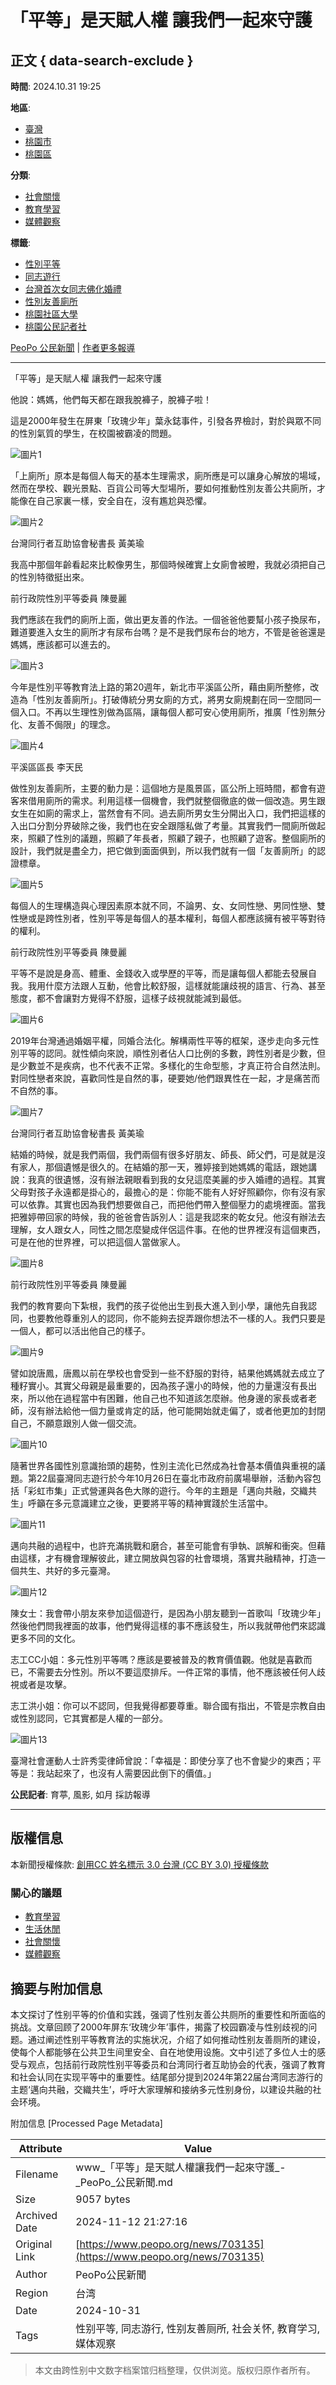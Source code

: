 # 「平等」是天賦人權 讓我們一起來守護

## 正文 { data-search-exclude }


**時間**: 2024.10.31 19:25  

**地區**:  
- [臺灣](https://www.peopo.org/tag/104914%2B81)  
- [桃園市](https://www.peopo.org/tag/164483%2B113)  
- [桃園區](https://www.peopo.org/tag/210)  

**分類**:
- [社會關懷](https://www.peopo.org/tag/28916%2B2)  
- [教育學習](https://www.peopo.org/tag/548%2B6)  
- [媒體觀察](https://www.peopo.org/tag/42643%2B9)  

**標籤**:
- [性別平等](https://www.peopo.org/tag/35254)  
- [同志遊行](https://www.peopo.org/tag/43401)  
- [台灣首次女同志佛化婚禮](https://www.peopo.org/tag/608185)  
- [性別友善廁所](https://www.peopo.org/tag/79191)  
- [桃園社區大學](https://www.peopo.org/tag/105079)  
- [桃園公民記者社](https://www.peopo.org/tag/566234)  

[PeoPo 公民新聞](https://www.peopo.org/news/703135) | [作者更多報導](https://www.peopo.org/hsiu)

---

「平等」是天賦人權 讓我們一起來守護

他說：媽媽，他們每天都在跟我脫褲子，脫褲子啦！

這是2000年發生在屏東「玫瑰少年」葉永鋕事件，引發各界檢討，對於與眾不同的性別氣質的學生，在校園被霸凌的問題。

![圖片1](http://www.peopo.org/files/public/styles/large/public/images/35141/IMG_7404.jpeg?itok=VAB-vVQz)

「上廁所」原本是每個人每天的基本生理需求，廁所應是可以讓身心解放的場域，然而在學校、觀光景點、百貨公司等大型場所，要如何推動性別友善公共廁所，才能像在自己家裏一樣，安全自在，沒有尷尬與恐懼。

![圖片2](http://www.peopo.org/files/public/styles/large/public/images/35141/IMG_7371.jpeg?itok=xftvsrwd)

台灣同行者互助協會秘書長 黃美瑜

我高中那個年齡看起來比較像男生，那個時候確實上女廁會被瞪，我就必須把自己的性別特徵挺出來。

前行政院性別平等委員 陳曼麗

我們應該在我們的廁所上面，做出更友善的作法。一個爸爸他要幫小孩子換尿布，難道要進入女生的廁所才有尿布台嗎？是不是我們尿布台的地方，不管是爸爸還是媽媽，應該都可以進去的。

![圖片3](http://www.peopo.org/files/public/styles/large/public/images/35141/IMG_7373_1.jpeg?itok=986KjEwZ)

今年是性別平等教育法上路的第20週年，新北市平溪區公所，藉由廁所整修，改造為「性別友善廁所」。打破傳統分男女廁的方式，將男女廁規劃在同一空間同一個入口。不再以生理性別做為區隔，讓每個人都可安心使用廁所，推廣「性別無分化、友善不侷限」的理念。

![圖片4](http://www.peopo.org/files/public/styles/large/public/images/35141/IMG_7374_0.jpeg?itok=2F8MNpAh)

平溪區區長 李天民

做性別友善廁所，主要的動力是：這個地方是風景區，區公所上班時間，都會有遊客來借用廁所的需求。利用這樣一個機會，我們就整個徹底的做一個改造。男生跟女生在如廁的需求上，當然會有不同。過去廁所男女生分開出入口，我們把這樣的入出口分割分界破除之後，我們也在安全跟隱私做了考量。其實我們一間廁所做起來，照顧了性別的議題，照顧了年長者，照顧了親子，也照顧了遊客。整個廁所的設計，我們就是盡全力，把它做到面面俱到，所以我們就有一個「友善廁所」的認證標章。

![圖片5](http://www.peopo.org/files/public/styles/large/public/images/35141/IMG_7372_0.jpeg?itok=fYsHoXWI)

每個人的生理構造與心理因素原本就不同，不論男、女、女同性戀、男同性戀、雙性戀或是跨性別者，性別平等是每個人的基本權利，每個人都應該擁有被平等對待的權利。

前行政院性別平等委員 陳曼麗

平等不是說是身高、體重、金錢收入或學歷的平等，而是讓每個人都能去發展自我。我用什麼方法跟人互動，他會比較舒服，這樣就能讓歧視的語言、行為、甚至態度，都不會讓對方覺得不舒服，這樣子歧視就能減到最低。

![圖片6](http://www.peopo.org/files/public/styles/large/public/images/35141/IMG_7391.jpeg?itok=XN9qfLUK)

2019年台灣通過婚姻平權，同婚合法化。解構兩性平等的框架，逐步走向多元性別平等的認同。就性傾向來說，順性別者佔人口比例的多數，跨性別者是少數，但是少數並不是疾病，也不代表不正常。多樣化的生命型態，才真正符合自然法則。對同性戀者來說，喜歡同性是自然的事，硬要她/他們跟異性在一起，才是痛苦而不自然的事。

![圖片7](http://www.peopo.org/files/public/styles/large/public/images/35141/IMG_7414.jpeg?itok=gm1I9Vmw)

台灣同行者互助協會秘書長 黃美瑜

結婚的時候，就是我們兩個，我們兩個有很多好朋友、師長、師父們，可是就是沒有家人，那個遺憾是很久的。在結婚的那一天，雅婷接到她媽媽的電話，跟她講說：我真的很遺憾，沒有辦法親眼看到我的女兒這麼美麗的步入婚禮的過程。其實父母對孩子永遠都是掛心的，最擔心的是：你能不能有人好好照顧你，你有沒有家可以依靠。其實也因為我們想要做自己，而把他們帶入整個壓力的處境裡面。當我把雅婷帶回家的時候，我的爸爸會告訴別人：這是我認來的乾女兒。他沒有辦法去理解，女人跟女人，同性之間怎麼變成伴侶這件事。在他的世界裡沒有這個東西，可是在他的世界裡，可以把這個人當做家人。

![圖片8](http://www.peopo.org/files/public/styles/large/public/images/35141/IMG_7416.jpeg?itok=6e827iHZ)

前行政院性別平等委員 陳曼麗

我們的教育要向下紮根，我們的孩子從他出生到長大進入到小學，讓他先自我認同，也要教他尊重別人的認同，你不能夠去捉弄跟你想法不一樣的人。我們只要是一個人，都可以活出他自己的樣子。

![圖片9](http://www.peopo.org/files/public/styles/large/public/images/35141/IMG_7430.jpeg?itok=KS-8ifrD)

譬如說唐鳳，唐鳳以前在學校也會受到一些不舒服的對待，結果他媽媽就去成立了種籽實小。其實父母親是最重要的，因為孩子還小的時候，他的力量還沒有長出來，所以他在過程當中有困難，他自己也不知道該怎麼辦。他身邊的家長或者老師，沒有辦法給他一個力量或肯定的話，他可能開始就走偏了，或者他更加的封閉自己，不願意跟別人做一個交流。

![圖片10](http://www.peopo.org/files/public/styles/large/public/images/35141/IMG_7378.jpeg?itok=UrTJzFXO)

隨著世界各國性別意識抬頭的趨勢，性別主流化已然成為社會基本價值與重視的議題。第22屆臺灣同志遊行於今年10月26日在臺北市政府前廣場舉辦，活動內容包括「彩虹市集」正式營運與各色大隊的遊行。今年的主題是「邁向共融，交織共生」呼籲在多元意識建立之後，更要將平等的精神實踐於生活當中。

![圖片11](http://www.peopo.org/files/public/styles/large/public/images/35141/IMG_7383.jpeg?itok=4xL0WtfC)

邁向共融的過程中，也許充滿挑戰和磨合，甚至可能會有爭執、誤解和衝突。但藉由這樣，才有機會理解彼此，建立開放與包容的社會環境，落實共融精神，打造一個共生、共好的多元臺灣。

![圖片12](http://www.peopo.org/files/public/styles/large/public/images/35141/IMG_7382.jpeg?itok=6_00Imhf)

陳女士：我會帶小朋友來參加這個遊行，是因為小朋友聽到一首歌叫「玫瑰少年」然後他們問我裡面的故事，他們覺得這樣的事不應該發生，所以我就帶他們來認識更多不同的文化。

志工CC小姐：多元性別平等嗎？應該是要被普及的教育價值觀。他就是喜歡而已，不需要去分性別。所以不要這麼排斥。一件正常的事情，他不應該被任何人歧視或者是攻擊。

志工洪小姐：你可以不認同，但我覺得都要尊重。聯合國有指出，不管是宗教自由或性別認同，它其實都是人權的一部分。

![圖片13](http://www.peopo.org/files/public/styles/large/public/images/35141/IMG_7377.jpeg?itok=EJZKmCjm)

臺灣社會運動人士許秀雯律師曾說：「幸福是：即使分享了也不會變少的東西；平等是：我站起來了，也沒有人需要因此倒下的價值。」

**公民記者**: 育葶, 風影, 如月 採訪報導

---

## 版權信息
本新聞授權條款: [創用CC 姓名標示 3.0 台灣 (CC BY 3.0) 授權條款](https://creativecommons.org/licenses/by/3.0/tw/)  

### 關心的議題
- [教育學習](https://www.peopo.org/list/post/6/35141/all)  
- [生活休閒](https://www.peopo.org/list/post/8/35141/all)  
- [社會關懷](https://www.peopo.org/list/post/2/35141/all)  
- [媒體觀察](https://www.peopo.org/list/post/9/35141/all)  

## 摘要与附加信息

<!-- tcd_abstract -->
本文探讨了性别平等的价值和实践，强调了性别友善公共厕所的重要性和所面临的挑战。文章回顾了2000年屏东‘玫瑰少年’事件，揭露了校园霸凌与性别歧视的问题。通过阐述性别平等教育法的实施状况，介绍了如何推动性别友善厕所的建设，使每个人都能够在公共卫生间里安全、自在地使用设施。文中引述了多位人士的感受与观点，包括前行政院性别平等委员和台湾同行者互助协会的代表，强调了教育和社会认同在实现平等中的重要性。结尾部分提到2024年第22届台湾同志游行的主题‘邁向共融，交織共生’，呼吁大家理解和接纳多元性别身份，以建设共融的社会环境。
<!-- tcd_abstract_end -->

附加信息 [Processed Page Metadata]

| Attribute       | Value                                  |
|-----------------|----------------------------------------|
| Filename        | www_「平等」是天賦人權讓我們一起來守護_-_PeoPo_公民新聞.md                             |
| Size            | 9057 bytes                           |
| Archived Date   | 2024-11-12 21:27:16                             |
| Original Link   | [https://www.peopo.org/news/703135](https://www.peopo.org/news/703135)                       |
| Author          | PeoPo公民新聞                               |
| Region          | 台湾                               |
| Date            | 2024-10-31                                 |
| Tags            | 性别平等, 同志游行, 性别友善厕所, 社会关怀, 教育学习, 媒体观察                                 |
>
> 本文由跨性别中文数字档案馆归档整理，仅供浏览。版权归原作者所有。
>